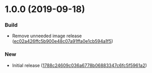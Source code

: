 # 1.0.0 (2019-09-18)


### Build

* Remove unneeded image release ([ec02a426ffc5b900e48c07a91ffa0e1cb594a1f5](https://github.com/puppetlabs/vault-plugin-secrets-oauthapp/commit/ec02a426ffc5b900e48c07a91ffa0e1cb594a1f5))

### New

* Initial release ([1788c24609c036a6778b06883347c6fc5f5961a2](https://github.com/puppetlabs/vault-plugin-secrets-oauthapp/commit/1788c24609c036a6778b06883347c6fc5f5961a2))
